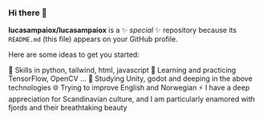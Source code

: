 ### Hi there 👋


**lucasampaiox/lucasampaiox** is a ✨ _special_ ✨ repository because its `README.md` (this file) appears on your GitHub profile.

Here are some ideas to get you started:

🚀 Skills in python, tailwind, html, javascript 
🌱 Learning and practicing TensorFlow, OpenCV ...
🎯 Studying Unity, godot and deeping in the above technologies 
🌐 Trying to improve English and Norwegian 
⚡ I have a deep appreciation for Scandinavian culture, and I am particularly enamored with fjords and their breathtaking beauty

